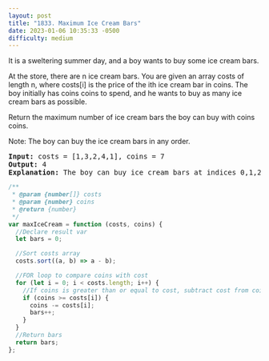 ```yaml
---
layout: post
title: "1833. Maximum Ice Cream Bars"
date: 2023-01-06 10:35:33 -0500
difficulty: medium
---
```


It is a sweltering summer day, and a boy wants to buy some ice cream bars.

At the store, there are n ice cream bars. You are given an array costs of length n, where costs[i] is the price of the ith ice cream bar in coins. The boy initially has coins coins to spend, and he wants to buy as many ice cream bars as possible.

Return the maximum number of ice cream bars the boy can buy with coins coins.

Note: The boy can buy the ice cream bars in any order.

<pre><strong>Input:</strong> costs = [1,3,2,4,1], coins = 7
<strong>Output:</strong> 4
<strong>Explanation: </strong>The boy can buy ice cream bars at indices 0,1,2,4 for a total price of 1 + 3 + 2 + 1 = 7.
</pre>

```javascript
/**
 * @param {number[]} costs
 * @param {number} coins
 * @return {number}
 */
var maxIceCream = function (costs, coins) {
  //Declare result var
  let bars = 0;

  //Sort costs array
  costs.sort((a, b) => a - b);

  //FOR loop to compare coins with cost
  for (let i = 0; i < costs.length; i++) {
    //If coins is greater than or equal to cost, subtract cost from coins and increment bars
    if (coins >= costs[i]) {
      coins -= costs[i];
      bars++;
    }
  }
  //Return bars
  return bars;
};
```
